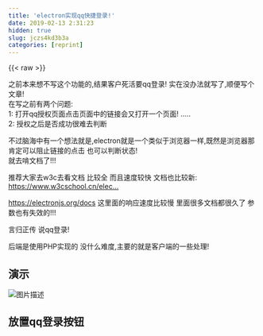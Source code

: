 ```yaml
---
title: 'electron实现qq快捷登录!' 
date: 2019-02-13 2:31:23
hidden: true
slug: jczs4kd3b3a
categories: [reprint]
---
```


{{< raw >}}

                    
<p>之前本来想不写这个功能的,结果客户死活要qq登录! 实在没办法就写了,顺便写个文章!<br>在写之前有两个问题:<br>1: 打开qq授权页面点击页面中的链接会又打开一个页面! .....<br>2: 授权之后是否成功很难去判断 </p>
<p>不过脑海中有一个想法就是,electron就是一个类似于浏览器一样,既然是浏览器那肯定可以阻止链接的点击 也可以判断状态!<br>就去啃文档了!!!</p>
<p>推荐大家去w3c去看文档 比较全 而且速度较快 文档也比较新: <a href="https://www.w3cschool.cn/electronmanual/" rel="nofollow noreferrer" target="_blank">https://www.w3cschool.cn/elec...</a></p>
<p><a href="https://electronjs.org/docs" rel="nofollow noreferrer" target="_blank">https://electronjs.org/docs</a> 这里面的响应速度比较慢 里面很多文档都很久了 参数也有失效的!!!</p>
<p>言归正传 说qq登录!</p>
<p>后端是使用PHP实现的 没什么难度,主要的就是客户端的一些处理!</p>
<h2 id="articleHeader0">演示</h2>
<p><span class="img-wrap"><img data-src="/img/bVbisUs?w=1021&amp;h=619" src="https://static.alili.tech/img/bVbisUs?w=1021&amp;h=619" alt="图片描述" title="图片描述" style="cursor: pointer; display: inline;"></span></p>
<h2 id="articleHeader1">放置qq登录按钮</h2>
<div class="widget-codetool" style="display:none;">
      <div class="widget-codetool--inner">
      <span class="selectCode code-tool" data-toggle="tooltip" data-placement="top" title="" data-original-title="全选"></span>
      <span type="button" class="copyCode code-tool" data-toggle="tooltip" data-placement="top" data-clipboard-text="<template>
    <div>

        <button @click=&quot;qqLogin&quot;>qq登录</button>
    </div>
</template>

<script>
    export default {
        name: &quot;home&quot;,
        mounted() {
            this.$electron.ipcRenderer.on('reply', (e, data) => {
                console.log(data)
                let httpCode = data.request_code[0];
                if (httpCode === '1') {
                    alert(data.token[0])
                }
            })
        },
        methods: {
            qqLogin() {
            //请求服务器获取授权页面和参数
                this.$http.get('xxxxx')
                    .then((result) => {
                        if (result.data.status === 1) {
                            this.$electron.ipcRenderer.send('qqLogin', {url: result.data.data});
                        }
                    })
                    .catch()
            },
        }
    }
</script>" title="" data-original-title="复制"></span>
      <span type="button" class="saveToNote code-tool" data-toggle="tooltip" data-placement="top" title="" data-original-title="放进笔记"></span>
      </div>
      </div><pre class="hljs xml"><code><span class="hljs-tag">&lt;<span class="hljs-name">template</span>&gt;</span>
    <span class="hljs-tag">&lt;<span class="hljs-name">div</span>&gt;</span>

        <span class="hljs-tag">&lt;<span class="hljs-name">button</span> @<span class="hljs-attr">click</span>=<span class="hljs-string">"qqLogin"</span>&gt;</span>qq登录<span class="hljs-tag">&lt;/<span class="hljs-name">button</span>&gt;</span>
    <span class="hljs-tag">&lt;/<span class="hljs-name">div</span>&gt;</span>
<span class="hljs-tag">&lt;/<span class="hljs-name">template</span>&gt;</span>

<span class="hljs-tag">&lt;<span class="hljs-name">script</span>&gt;</span><span class="javascript">
    <span class="hljs-keyword">export</span> <span class="hljs-keyword">default</span> {
        <span class="hljs-attr">name</span>: <span class="hljs-string">"home"</span>,
        mounted() {
            <span class="hljs-keyword">this</span>.$electron.ipcRenderer.on(<span class="hljs-string">'reply'</span>, (e, data) =&gt; {
                <span class="hljs-built_in">console</span>.log(data)
                <span class="hljs-keyword">let</span> httpCode = data.request_code[<span class="hljs-number">0</span>];
                <span class="hljs-keyword">if</span> (httpCode === <span class="hljs-string">'1'</span>) {
                    alert(data.token[<span class="hljs-number">0</span>])
                }
            })
        },
        <span class="hljs-attr">methods</span>: {
            qqLogin() {
            <span class="hljs-comment">//请求服务器获取授权页面和参数</span>
                <span class="hljs-keyword">this</span>.$http.get(<span class="hljs-string">'xxxxx'</span>)
                    .then(<span class="hljs-function">(<span class="hljs-params">result</span>) =&gt;</span> {
                        <span class="hljs-keyword">if</span> (result.data.status === <span class="hljs-number">1</span>) {
                            <span class="hljs-keyword">this</span>.$electron.ipcRenderer.send(<span class="hljs-string">'qqLogin'</span>, {<span class="hljs-attr">url</span>: result.data.data});
                        }
                    })
                    .catch()
            },
        }
    }
</span><span class="hljs-tag">&lt;/<span class="hljs-name">script</span>&gt;</span></code></pre>
<h2 id="articleHeader2">问题解决</h2>
<h3 id="articleHeader3">点击a链接会打开一个新窗口</h3>
<p>解决打开qq授权页面点击页面中的链接会又打开一个窗口的问题 使用webContents 的 new-window 事件  组织默认事件 调用Shell利用默认浏览器打开就行了!</p>
<div class="widget-codetool" style="display:none;">
      <div class="widget-codetool--inner">
      <span class="selectCode code-tool" data-toggle="tooltip" data-placement="top" title="" data-original-title="全选"></span>
      <span type="button" class="copyCode code-tool" data-toggle="tooltip" data-placement="top" data-clipboard-text="   loginWindow.webContents.on('new-window', (event, url) => {
        event.preventDefault();
        shell.openExternal(url);
    });" title="" data-original-title="复制"></span>
      <span type="button" class="saveToNote code-tool" data-toggle="tooltip" data-placement="top" title="" data-original-title="放进笔记"></span>
      </div>
      </div><pre class="hljs coffeescript"><code>   loginWindow.webContents.<span class="hljs-literal">on</span>(<span class="hljs-string">'new-window'</span>, <span class="hljs-function"><span class="hljs-params">(event, url)</span> =&gt;</span> {
        event.preventDefault();
        shell.openExternal(url);
    });</code></pre>
<h3 id="articleHeader4">授权后是否成功很难去判断</h3>
<p>到这个问题后我就想到一个词 那就是 Response 和 code 然后就去搜索了嘛  结果在 webContents找到了! <code>did-get-redirect-request</code> 事件 ! <br>但是我们不能直接使用他 要在点击授权之后再去使用他</p>
<div class="widget-codetool" style="display:none;">
      <div class="widget-codetool--inner">
      <span class="selectCode code-tool" data-toggle="tooltip" data-placement="top" title="" data-original-title="全选"></span>
      <span type="button" class="copyCode code-tool" data-toggle="tooltip" data-placement="top" data-clipboard-text="     loginWindow.webContents.on('will-navigate', (e, url,) => {
        content.on('did-get-response-details', (e, status, url, originalURL, httpResponseCode, requestMethod, referrer, header) => {
            if (httpResponseCode === 200) {
                event.sender.send('reply', header);
                // loginWindow.close();
            }
        })
    });" title="" data-original-title="复制"></span>
      <span type="button" class="saveToNote code-tool" data-toggle="tooltip" data-placement="top" title="" data-original-title="放进笔记"></span>
      </div>
      </div><pre class="hljs coffeescript"><code>     loginWindow.webContents.<span class="hljs-literal">on</span>(<span class="hljs-string">'will-navigate'</span>, <span class="hljs-function"><span class="hljs-params">(e, url,)</span> =&gt;</span> {
        content.<span class="hljs-literal">on</span>(<span class="hljs-string">'did-get-response-details'</span>, <span class="hljs-function"><span class="hljs-params">(e, status, url, originalURL, httpResponseCode, requestMethod, referrer, header)</span> =&gt;</span> {
            <span class="hljs-keyword">if</span> (httpResponseCode === <span class="hljs-number">200</span>) {
                event.sender.send(<span class="hljs-string">'reply'</span>, header);
                <span class="hljs-regexp">//</span> loginWindow.close();
            }
        })
    });</code></pre>
<p>will-navigate事件解释:<br>当用户或 page 想要开始导航的时候发出事件.它可在当 window.location 对象改变或用户点击 page 中的链接的时候发生.<br>当使用 api(如 webContents.loadURL 和 webContents.back) 以编程方式来启动导航的时候，这个事件将不会发出.<br>它也不会在页内跳转发生， 例如点击锚链接或更新 window.location.hash.使用 did-navigate-in-page 事件可以达到目的</p>
<p>did-get-response-details 事件解释:<br>当有关请求资源的详细信息可用的时候发出事件. status 标识了 socket链接来下载资源.</p>
<p>拿到这两个之后我们就可以写代码啦!<br>在点击授权之后授权页面会跳转到我们服务器的一个回调地址 在里面做一个操作 比如获取用户<code>token</code>乱七八糟的! 之后将生成的<code>token</code>返回给客户端!</p>
<p>但是要注意这里服务端返回的数据客户端不能解析 大家可以使用:<code>findInPage</code> 去查询返回的内容!<br>但是我没去这么做 </p>
<p>因为 <code>did-get-response-details</code> 事件返回了:<br><code>status</code>,<code>newURL</code>,<code>originalURL</code>,<code>httpResponseCode</code>,<code>requestMethod</code>,<code>referrer</code>,<code>headers</code> 八个参数 <br>最后我们只需要判断<code>httpResponseCode</code> 是200的时候 将<code>header</code>里面的参数从主进程返回给渲染进程<br>大概的数据是这样的:</p>
<div class="widget-codetool" style="display:none;">
      <div class="widget-codetool--inner">
      <span class="selectCode code-tool" data-toggle="tooltip" data-placement="top" title="" data-original-title="全选"></span>
      <span type="button" class="copyCode code-tool" data-toggle="tooltip" data-placement="top" data-clipboard-text="access-control-allow-credentials:[&quot;true&quot;]
access-control-allow-headers:[&quot;token,Origin, X-Requested-With, Content-Type, Accept&quot;]
access-control-allow-methods:[&quot;POST,GET,DELETE,PUT&quot;]
cache-control:[&quot;no-store, no-cache, must-revalidate&quot;]
connection:[&quot;Keep-Alive&quot;]
content-type:[&quot;application/json; charset=utf-8&quot;]
date:[&quot;Sun, 21 Oct 2018 14:02:20 GMT&quot;]
expires:[&quot;Thu, 19 Nov 1981 08:52:00 GMT&quot;]
keep-alive:[&quot;timeout=5, max=100&quot;]
request_code:[&quot;1&quot;]
msg:[&quot;登录成功&quot;]
token:[&quot;xxxxxxxx&quot;]
pragma:[&quot;no-cache&quot;]
server:[&quot;Apache/2.4.23 (Win32) OpenSSL/1.0.2j mod_fcgid/2.3.9&quot;]
set-cookie:[&quot;PHPSESSID=6b0esq5jd8vloess2c96ove86s; path=/; HttpOnly&quot;]
transfer-encoding:[&quot;chunked&quot;]
x-powered-by:[&quot;PHP/7.2.1&quot;]" title="" data-original-title="复制"></span>
      <span type="button" class="saveToNote code-tool" data-toggle="tooltip" data-placement="top" title="" data-original-title="放进笔记"></span>
      </div>
      </div><pre class="hljs groovy"><code>access-control-allow-<span class="hljs-string">credentials:</span>[<span class="hljs-string">"true"</span>]
access-control-allow-<span class="hljs-string">headers:</span>[<span class="hljs-string">"token,Origin, X-Requested-With, Content-Type, Accept"</span>]
access-control-allow-<span class="hljs-string">methods:</span>[<span class="hljs-string">"POST,GET,DELETE,PUT"</span>]
cache-<span class="hljs-string">control:</span>[<span class="hljs-string">"no-store, no-cache, must-revalidate"</span>]
<span class="hljs-string">connection:</span>[<span class="hljs-string">"Keep-Alive"</span>]
content-<span class="hljs-string">type:</span>[<span class="hljs-string">"application/json; charset=utf-8"</span>]
<span class="hljs-string">date:</span>[<span class="hljs-string">"Sun, 21 Oct 2018 14:02:20 GMT"</span>]
<span class="hljs-string">expires:</span>[<span class="hljs-string">"Thu, 19 Nov 1981 08:52:00 GMT"</span>]
keep-<span class="hljs-string">alive:</span>[<span class="hljs-string">"timeout=5, max=100"</span>]
<span class="hljs-string">request_code:</span>[<span class="hljs-string">"1"</span>]
<span class="hljs-string">msg:</span>[<span class="hljs-string">"登录成功"</span>]
<span class="hljs-string">token:</span>[<span class="hljs-string">"xxxxxxxx"</span>]
<span class="hljs-string">pragma:</span>[<span class="hljs-string">"no-cache"</span>]
<span class="hljs-string">server:</span>[<span class="hljs-string">"Apache/2.4.23 (Win32) OpenSSL/1.0.2j mod_fcgid/2.3.9"</span>]
set-<span class="hljs-string">cookie:</span>[<span class="hljs-string">"PHPSESSID=6b0esq5jd8vloess2c96ove86s; path=/; HttpOnly"</span>]
transfer-<span class="hljs-string">encoding:</span>[<span class="hljs-string">"chunked"</span>]
x-powered-<span class="hljs-string">by:</span>[<span class="hljs-string">"PHP/7.2.1"</span>]</code></pre>
<p>以上参数中 <code>msg</code> <code>request_code</code>  <code>token</code>为自定义参数 是服务器代码生成的!</p>
<p>能得到这些就好办了!</p>
<p>渲染进程拿到<code>header</code>中的<code>token</code>根据 <code>token</code>获取用户信息这之后就简单的很了!!!</p>
<h2 id="articleHeader5">主进程代码:</h2>
<div class="widget-codetool" style="display:none;">
      <div class="widget-codetool--inner">
      <span class="selectCode code-tool" data-toggle="tooltip" data-placement="top" title="" data-original-title="全选"></span>
      <span type="button" class="copyCode code-tool" data-toggle="tooltip" data-placement="top" data-clipboard-text="import {ipcMain, BrowserWindow, shell} from 'electron'

ipcMain.on('qqLogin', (event, data) => {
    const loginWindow = new BrowserWindow({
        width: 750,
        height: 450,
        resizable: false,
        minimizable: false,
        maximizable: false,
        webPreferences: {
            devTools: false,
        }
    });

    loginWindow.setMenu(null);

    loginWindow.loadURL(data.url);
    
    loginWindow.webContents.on('new-window', (event, url) => {
        event.preventDefault();
        shell.openExternal(url);
    });
    const content = loginWindow.webContents;

    content.on('will-navigate', (e, status, url,) => {
        content.on('did-get-response-details', (e, status, url, originalURL, httpResponseCode, requestMethod, referrer, header) => {
            if (httpResponseCode === 200) {
                event.sender.send('reply', header);
                loginWindow.close();
            }
        })
    });
});" title="" data-original-title="复制"></span>
      <span type="button" class="saveToNote code-tool" data-toggle="tooltip" data-placement="top" title="" data-original-title="放进笔记"></span>
      </div>
      </div><pre class="hljs coffeescript"><code><span class="hljs-keyword">import</span> {ipcMain, BrowserWindow, shell} <span class="hljs-keyword">from</span> <span class="hljs-string">'electron'</span>

ipcMain.<span class="hljs-literal">on</span>(<span class="hljs-string">'qqLogin'</span>, <span class="hljs-function"><span class="hljs-params">(event, data)</span> =&gt;</span> {
    const loginWindow = <span class="hljs-keyword">new</span> BrowserWindow({
        width: <span class="hljs-number">750</span>,
        height: <span class="hljs-number">450</span>,
        resizable: <span class="hljs-literal">false</span>,
        minimizable: <span class="hljs-literal">false</span>,
        maximizable: <span class="hljs-literal">false</span>,
        webPreferences: {
            devTools: <span class="hljs-literal">false</span>,
        }
    });

    loginWindow.setMenu(<span class="hljs-literal">null</span>);

    loginWindow.loadURL(data.url);
    
    loginWindow.webContents.<span class="hljs-literal">on</span>(<span class="hljs-string">'new-window'</span>, <span class="hljs-function"><span class="hljs-params">(event, url)</span> =&gt;</span> {
        event.preventDefault();
        shell.openExternal(url);
    });
    const content = loginWindow.webContents;

    content.<span class="hljs-literal">on</span>(<span class="hljs-string">'will-navigate'</span>, <span class="hljs-function"><span class="hljs-params">(e, status, url,)</span> =&gt;</span> {
        content.<span class="hljs-literal">on</span>(<span class="hljs-string">'did-get-response-details'</span>, <span class="hljs-function"><span class="hljs-params">(e, status, url, originalURL, httpResponseCode, requestMethod, referrer, header)</span> =&gt;</span> {
            <span class="hljs-keyword">if</span> (httpResponseCode === <span class="hljs-number">200</span>) {
                event.sender.send(<span class="hljs-string">'reply'</span>, header);
                loginWindow.close();
            }
        })
    });
});</code></pre>
<h2 id="articleHeader6">注意点</h2>
<p>返回的header里面是一个数组 这种写法真是坑爹啊! 还要去写一个 <code>header.token[0]</code> 这种写法有点不喜欢 但是没法子!</p>

                
{{< /raw >}}

# 版权声明
本文资源来源互联网，仅供学习研究使用，版权归该资源的合法拥有者所有，

本文仅用于学习、研究和交流目的。转载请注明出处、完整链接以及原作者。

原作者若认为本站侵犯了您的版权，请联系我们，我们会立即删除！

## 原文标题
electron实现qq快捷登录!

## 原文链接
[https://segmentfault.com/a/1190000016754668](https://segmentfault.com/a/1190000016754668)

